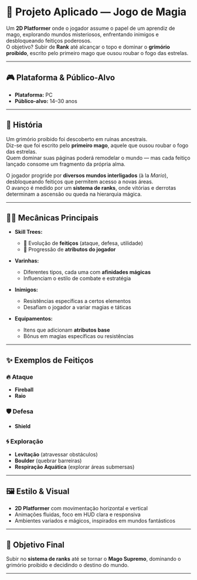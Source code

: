 # 🌌 Projeto Aplicado — Jogo de Magia  

Um **2D Platformer** onde o jogador assume o papel de um aprendiz de mago, explorando mundos misteriosos, enfrentando inimigos e desbloqueando feitiços poderosos.  
O objetivo? Subir de **Rank** até alcançar o topo e dominar o **grimório proibido**, escrito pelo primeiro mago que ousou roubar o fogo das estrelas.  

---

## 🎮 Plataforma & Público-Alvo
- **Plataforma:** PC  
- **Público-alvo:** 14–30 anos  

---

## 📖 História
Um grimório proibido foi descoberto em ruínas ancestrais.  
Diz-se que foi escrito pelo **primeiro mago**, aquele que ousou roubar o fogo das estrelas.  
Quem dominar suas páginas poderá remodelar o mundo — mas cada feitiço lançado consome um fragmento da própria alma.  

O jogador progride por **diversos mundos interligados** (à la *Mario*), desbloqueando feitiços que permitem acesso a novas áreas.  
O avanço é medido por um **sistema de ranks**, onde vitórias e derrotas determinam a ascensão ou queda na hierarquia mágica.  

---

## 🧙‍♂️ Mecânicas Principais
- **Skill Trees:**  
  - 🌟 Evolução de **feitiços** (ataque, defesa, utilidade)  
  - 💪 Progressão de **atributos do jogador**  

- **Varinhas:**  
  - Diferentes tipos, cada uma com **afinidades mágicas**  
  - Influenciam o estilo de combate e estratégia  

- **Inimigos:**  
  - Resistências específicas a certos elementos  
  - Desafiam o jogador a variar magias e táticas  

- **Equipamentos:**  
  - Itens que adicionam **atributos base**  
  - Bônus em magias específicas ou resistências  

---

## ✨ Exemplos de Feitiços

### 🔥 Ataque
- **Fireball**  
- **Raio**  

### 🛡 Defesa
- **Shield**  

### 🌀 Exploração
- **Levitação** (atravessar obstáculos)  
- **Boulder** (quebrar barreiras)  
- **Respiração Aquática** (explorar áreas submersas)  

---

## 🖼 Estilo & Visual
- **2D Platformer** com movimentação horizontal e vertical  
- Animações fluidas, foco em HUD clara e responsiva  
- Ambientes variados e mágicos, inspirados em mundos fantásticos  

---

## 🚀 Objetivo Final
Subir no **sistema de ranks** até se tornar o **Mago Supremo**, dominando o grimório proibido e decidindo o destino do mundo.  

---
